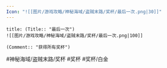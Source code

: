 ```yaml
---
Icon: "![[图片/游戏攻略/神秘海域/盗贼末路/奖杯/最后一次.png|30]]"
---
```

```ad-common-platinum-trophy
title: (Title:: "最后一次")
![[图片/游戏攻略/神秘海域/盗贼末路/奖杯/最后一次.png|100]]

(Comment:: "获得所有奖杯")
```

#神秘海域/盗贼末路/奖杯 #奖杯 #奖杯/白金
